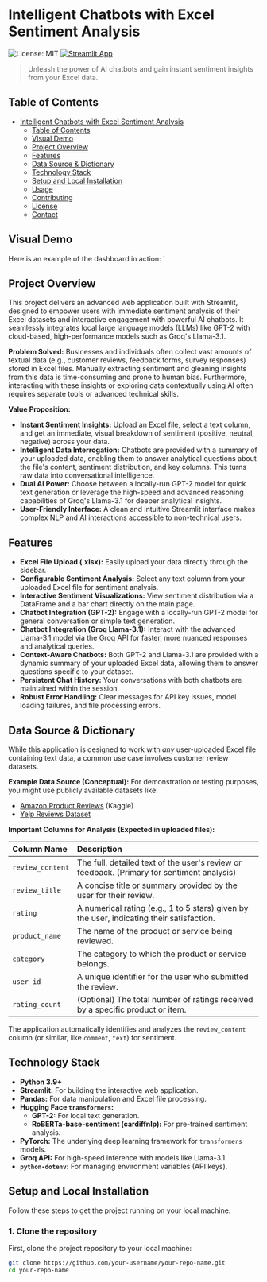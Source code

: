 # Intelligent Chatbots with Excel Sentiment Analysis

![License: MIT](https://img.shields.io/badge/License-MIT-yellow.svg)
[![Streamlit App](https://static.streamlit.io/badges/streamlit_badge_black_white.svg)](https://your-streamlit-app-link.streamlit.app) <!-- Replace with your actual deployed app link -->

> Unleash the power of AI chatbots and gain instant sentiment insights from your Excel data.

## Table of Contents
- [Intelligent Chatbots with Excel Sentiment Analysis](#intelligent-chatbots-with-excel-sentiment-analysis)
  - [Table of Contents](#table-of-contents)
  - [Visual Demo](#visual-demo)
  - [Project Overview](#project-overview)
  - [Features](#features)
  - [Data Source & Dictionary](#data-source--dictionary)
  - [Technology Stack](#technology-stack)
  - [Setup and Local Installation](#setup-and-local-installation)
  - [Usage](#usage)
  - [Contributing](#contributing)
  - [License](#license)
  - [Contact](#contact)

## Visual Demo
<!-- 
     screenshot.
    
-->
Here is an example of the dashboard in action:
`

## Project Overview

This project delivers an advanced web application built with Streamlit, designed to empower users with immediate sentiment analysis of their Excel datasets and interactive engagement with powerful AI chatbots. It seamlessly integrates local large language models (LLMs) like GPT-2 with cloud-based, high-performance models such as Groq's Llama-3.1.

**Problem Solved:** Businesses and individuals often collect vast amounts of textual data (e.g., customer reviews, feedback forms, survey responses) stored in Excel files. Manually extracting sentiment and gleaning insights from this data is time-consuming and prone to human bias. Furthermore, interacting with these insights or exploring data contextually using AI often requires separate tools or advanced technical skills.

**Value Proposition:**
*   **Instant Sentiment Insights:** Upload an Excel file, select a text column, and get an immediate, visual breakdown of sentiment (positive, neutral, negative) across your data.
*   **Intelligent Data Interrogation:** Chatbots are provided with a summary of your uploaded data, enabling them to answer analytical questions about the file's content, sentiment distribution, and key columns. This turns raw data into conversational intelligence.
*   **Dual AI Power:** Choose between a locally-run GPT-2 model for quick text generation or leverage the high-speed and advanced reasoning capabilities of Groq's Llama-3.1 for deeper analytical insights.
*   **User-Friendly Interface:** A clean and intuitive Streamlit interface makes complex NLP and AI interactions accessible to non-technical users.

## Features

*   **Excel File Upload (.xlsx):** Easily upload your data directly through the sidebar.
*   **Configurable Sentiment Analysis:** Select any text column from your uploaded Excel file for sentiment analysis.
*   **Interactive Sentiment Visualizations:** View sentiment distribution via a DataFrame and a bar chart directly on the main page.
*   **Chatbot Integration (GPT-2):** Engage with a locally-run GPT-2 model for general conversation or simple text generation.
*   **Chatbot Integration (Groq Llama-3.1):** Interact with the advanced Llama-3.1 model via the Groq API for faster, more nuanced responses and analytical queries.
*   **Context-Aware Chatbots:** Both GPT-2 and Llama-3.1 are provided with a dynamic summary of your uploaded Excel data, allowing them to answer questions specific to your dataset.
*   **Persistent Chat History:** Your conversations with both chatbots are maintained within the session.
*   **Robust Error Handling:** Clear messages for API key issues, model loading failures, and file processing errors.

## Data Source & Dictionary

While this application is designed to work with *any* user-uploaded Excel file containing text data, a common use case involves customer review datasets.

**Example Data Source (Conceptual):**
For demonstration or testing purposes, you might use publicly available datasets like:
*   [Amazon Product Reviews](https://www.kaggle.com/datasets/snap/amazon-fine-food-reviews) (Kaggle)
*   [Yelp Reviews Dataset](https://www.yelp.com/dataset)

**Important Columns for Analysis (Expected in uploaded files):**

| Column Name      | Description                                                                                              |
| :--------------- | :------------------------------------------------------------------------------------------------------- |
| `review_content` | The full, detailed text of the user's review or feedback. (Primary for sentiment analysis)                 |
| `review_title`   | A concise title or summary provided by the user for their review.                                        |
| `rating`         | A numerical rating (e.g., 1 to 5 stars) given by the user, indicating their satisfaction.                |
| `product_name`   | The name of the product or service being reviewed.                                                       |
| `category`       | The category to which the product or service belongs.                                                    |
| `user_id`        | A unique identifier for the user who submitted the review.                                               |
| `rating_count`   | (Optional) The total number of ratings received by a specific product or item.                           |

The application automatically identifies and analyzes the `review_content` column (or similar, like `comment`, `text`) for sentiment.

## Technology Stack

*   **Python 3.9+**
*   **Streamlit:** For building the interactive web application.
*   **Pandas:** For data manipulation and Excel file processing.
*   **Hugging Face `transformers`:**
    *   **GPT-2:** For local text generation.
    *   **RoBERTa-base-sentiment (cardiffnlp):** For pre-trained sentiment analysis.
*   **PyTorch:** The underlying deep learning framework for `transformers` models.
*   **Groq API:** For high-speed inference with models like Llama-3.1.
*   **`python-dotenv`:** For managing environment variables (API keys).

## Setup and Local Installation

Follow these steps to get the project running on your local machine.

### 1. Clone the repository

First, clone the project repository to your local machine:

```bash
git clone https://github.com/your-username/your-repo-name.git
cd your-repo-name
